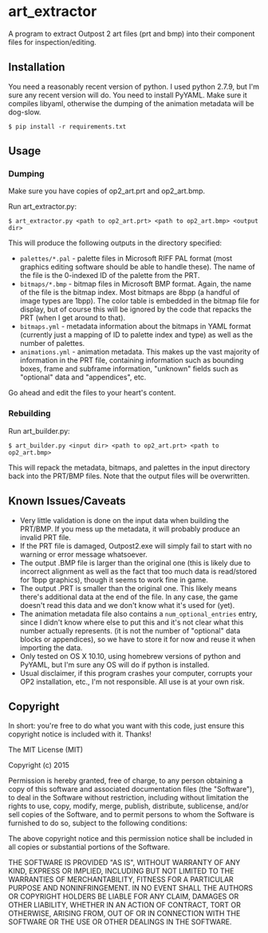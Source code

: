 # art\_extractor
A program to extract Outpost 2 art files (prt and bmp) into their component files for inspection/editing.

## Installation
You need a reasonably recent version of python.  I used python 2.7.9, but I'm sure any recent version will do.
You need to install PyYAML.  Make sure it compiles libyaml, otherwise the dumping of the animation metadata will be dog-slow.

    $ pip install -r requirements.txt

## Usage

### Dumping

Make sure you have copies of op2\_art.prt and op2\_art.bmp.

Run art\_extractor.py:

    $ art_extractor.py <path to op2_art.prt> <path to op2_art.bmp> <output dir>

This will produce the following outputs in the directory specified:
- `palettes/*.pal` - palette files in Microsoft RIFF PAL format (most graphics editing software should be able to handle these). The name of the file is the
  0-indexed ID of the palette from the PRT.
- `bitmaps/*.bmp` - bitmap files in Microsoft BMP format. Again, the name of the file is the bitmap index. Most bitmaps are 8bpp (a handful of image types are
  1bpp). The color table is embedded in the bitmap file for display, but of course this will be ignored by the code that repacks the PRT (when I get around to
  that).
- `bitmaps.yml` - metadata information about the bitmaps in YAML format (currently just a mapping of ID to palette index and type) as well as the number of
  palettes.
- `animations.yml` - animation metadata. This makes up the vast majority of information in the PRT file, containing information such as bounding boxes, frame
  and subframe information, "unknown" fields such as "optional" data and "appendices", etc.

Go ahead and edit the files to your heart's content.

### Rebuilding

Run art\_builder.py:

    $ art_builder.py <input dir> <path to op2_art.prt> <path to op2_art.bmp>

This will repack the metadata, bitmaps, and palettes in the input directory back into the PRT/BMP files.  Note that the output files will be overwritten.

## Known Issues/Caveats

- Very little validation is done on the input data when building the PRT/BMP. If you mess up the metadata, it will probably produce an invalid PRT file.
- If the PRT file is damaged, Outpost2.exe will simply fail to start with no warning or error message whatsoever.
- The output .BMP file is larger than the original one (this is likely due to incorrect alignment as well as the fact that too much data is read/stored for 1bpp
  graphics), though it seems to work fine in game.
- The output .PRT is smaller than the original one. This likely means there's additional data at the end of the file. In any case, the game doesn't read this
  data and we don't know what it's used for (yet).
- The animation metadata file also contains a `num_optional_entries` entry, since I didn't know where else to put this and it's not clear what this number
  actually represents. (it is not the number of "optional" data blocks or appendices), so we have to store it for now and reuse it when importing the data.
- Only tested on OS X 10.10, using homebrew versions of python and PyYAML, but I'm sure any OS will do if python is installed.
- Usual disclaimer, if this program crashes your computer, corrupts your OP2 installation, etc., I'm not responsible. All use is at your own risk.

## Copyright

In short: you're free to do what you want with this code, just ensure this copyright notice is included with it. Thanks!

The MIT License (MIT)

Copyright (c) 2015

Permission is hereby granted, free of charge, to any person obtaining a copy
of this software and associated documentation files (the "Software"), to deal
in the Software without restriction, including without limitation the rights
to use, copy, modify, merge, publish, distribute, sublicense, and/or sell
copies of the Software, and to permit persons to whom the Software is
furnished to do so, subject to the following conditions:

The above copyright notice and this permission notice shall be included in
all copies or substantial portions of the Software.

THE SOFTWARE IS PROVIDED "AS IS", WITHOUT WARRANTY OF ANY KIND, EXPRESS OR
IMPLIED, INCLUDING BUT NOT LIMITED TO THE WARRANTIES OF MERCHANTABILITY,
FITNESS FOR A PARTICULAR PURPOSE AND NONINFRINGEMENT. IN NO EVENT SHALL THE
AUTHORS OR COPYRIGHT HOLDERS BE LIABLE FOR ANY CLAIM, DAMAGES OR OTHER
LIABILITY, WHETHER IN AN ACTION OF CONTRACT, TORT OR OTHERWISE, ARISING FROM,
OUT OF OR IN CONNECTION WITH THE SOFTWARE OR THE USE OR OTHER DEALINGS IN
THE SOFTWARE.
